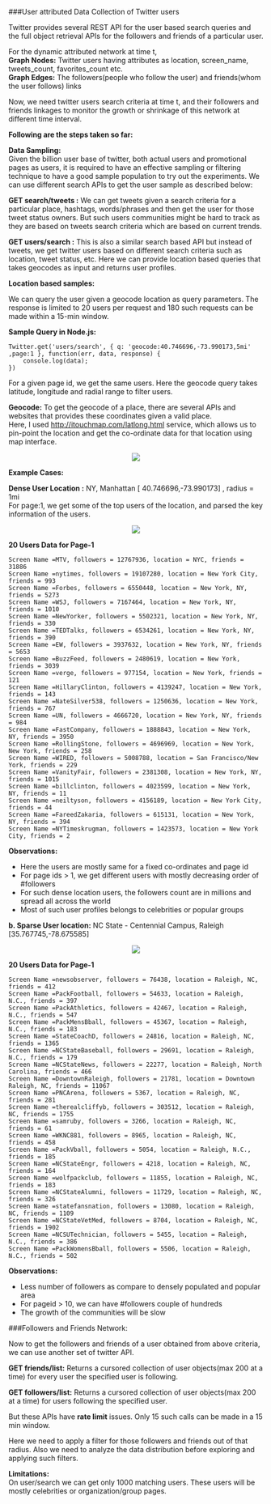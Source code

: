 ###User attributed Data Collection of Twitter users

Twitter provides several REST API for the user based search queries and the full object retrieval APIs for the followers and friends of a particular user.  

For the dynamic attributed network at time t,     
**Graph Nodes:** Twitter users having attributes as location, screen_name, tweets_count, favorites_count etc.  
**Graph Edges:** The followers(people who follow the user) and friends(whom the user follows) links  

Now, we need twitter users search criteria at time t, and their followers and friends linkages to monitor the growth or shrinkage of this network at different time interval. 

**Following are the steps taken so far:**  

**Data Sampling:**  
Given the billion user base of twitter, both actual users and promotional pages as users, it is required to have an effective sampling or filtering technique to have a good sample population to try out the experiments. We can use different search APIs to get the user sample as described below:  

**GET search/tweets :** We can get tweets given a search criteria for a particular place, hashtags, words/phrases and then get the user for those tweet status owners. But such users communities might be hard to track as they are based on tweets search criteria which are based on current trends.  

**GET users/search :** This is also a similar search based API but instead of tweets, we get twitter users based on different search criteria such as location, tweet status, etc. Here we can provide location based queries that takes geocodes as input and returns user profiles.  


**Location based samples:**  

We can query the user given a geocode location as query parameters. The response is limited to 20 users per request and 180 such requests can be made within a 15-min window.

**Sample Query in Node.js:**  

```
Twitter.get('users/search', { q: 'geocode:40.746696,-73.990173,5mi' ,page:1 }, function(err, data, response) {
	console.log(data);
})
```  

For a given page id, we get the same users. Here the geocode query takes latitude, longitude and radial range to filter users.  


**Geocode:** To get the geocode of a place, there are several APIs and websites that provides these coordinates given a valid place.   
Here, I used http://itouchmap.com/latlong.html service, which allows us to pin-point the location and get the co-ordinate data for that location using map interface.  

<p align="center">
	<img src="https://github.com/abhiabhi15/datamining/blob/master/independent-study/twitter/plots/geo1.png" />
</p>


**Example Cases:**    

**Dense User Location :**  NY, Manhattan [ 40.746696,-73.990173] , radius = 1mi  
For page:1, we get some of the top users of the location, and parsed the key information of the users.  

<p align="center">
	<img src="https://github.com/abhiabhi15/datamining/blob/master/independent-study/twitter/plots/geo2.png" />
</p>

**20 Users Data for Page-1**
```
Screen Name =MTV, followers = 12767936, location = NYC, friends = 31886  
Screen Name =nytimes, followers = 19107280, location = New York City, friends = 993  
Screen Name =Forbes, followers = 6550448, location = New York, NY, friends = 5273  
Screen Name =WSJ, followers = 7167464, location = New York, NY, friends = 1010  
Screen Name =NewYorker, followers = 5502321, location = New York, NY, friends = 330  
Screen Name =TEDTalks, followers = 6534261, location = New York, NY, friends = 390  
Screen Name =EW, followers = 3937632, location = New York, NY, friends = 5653  
Screen Name =BuzzFeed, followers = 2480619, location = New York, friends = 3039  
Screen Name =verge, followers = 977154, location = New York, friends = 121  
Screen Name =HillaryClinton, followers = 4139247, location = New York, friends = 143  
Screen Name =NateSilver538, followers = 1250636, location = New York, friends = 767  
Screen Name =UN, followers = 4666720, location = New York, NY, friends = 984  
Screen Name =FastCompany, followers = 1888843, location = New York, NY, friends = 3950  
Screen Name =RollingStone, followers = 4696969, location = New York, New York, friends = 258  
Screen Name =WIRED, followers = 5008788, location = San Francisco/New York, friends = 229  
Screen Name =VanityFair, followers = 2381308, location = New York, NY, friends = 1015  
Screen Name =billclinton, followers = 4023599, location = New York, NY, friends = 11  
Screen Name =neiltyson, followers = 4156189, location = New York City, friends = 44  
Screen Name =FareedZakaria, followers = 615131, location = New York, NY, friends = 394  
Screen Name =NYTimeskrugman, followers = 1423573, location = New York City, friends = 2  
```

**Observations:** 

- Here the users are mostly same for a fixed co-ordinates and page id  
- For page ids > 1, we get different users with mostly decreasing order of #followers
- For such dense location users, the followers count are in millions and spread all across the world
- Most of such user profiles belongs to celebrities or popular groups  

  
**b. Sparse User location:** NC State - Centennial Campus, Raleigh [35.767745,-78.675585]  


<p align="center">
	<img src="https://github.com/abhiabhi15/datamining/blob/master/independent-study/twitter/plots/geo3.png" />
</p>

**20 Users Data for Page-1**  
```
Screen Name =newsobserver, followers = 76438, location = Raleigh, NC, friends = 412
Screen Name =PackFootball, followers = 54633, location = Raleigh, N.C., friends = 397
Screen Name =PackAthletics, followers = 42467, location = Raleigh, N.C., friends = 547
Screen Name =PackMensBball, followers = 45367, location = Raleigh, N.C., friends = 183
Screen Name =StateCoachD, followers = 24816, location = Raleigh, NC, friends = 1365
Screen Name =NCStateBaseball, followers = 29691, location = Raleigh, N.C., friends = 179
Screen Name =NCStateNews, followers = 22277, location = Raleigh, North Carolina, friends = 466
Screen Name =DowntownRaleigh, followers = 21781, location = Downtown Raleigh, NC, friends = 11067
Screen Name =PNCArena, followers = 5367, location = Raleigh, NC, friends = 281
Screen Name =therealcliffyb, followers = 303512, location = Raleigh, NC, friends = 1755
Screen Name =samruby, followers = 3266, location = Raleigh, NC, friends = 61
Screen Name =WKNC881, followers = 8965, location = Raleigh, NC, friends = 458
Screen Name =PackVball, followers = 5054, location = Raleigh, N.C., friends = 185
Screen Name =NCStateEngr, followers = 4218, location = Raleigh, NC, friends = 164
Screen Name =wolfpackclub, followers = 11855, location = Raleigh, NC, friends = 183
Screen Name =NCStateAlumni, followers = 11729, location = Raleigh, NC, friends = 326
Screen Name =statefansnation, followers = 13080, location = Raleigh, NC, friends = 1109
Screen Name =NCStateVetMed, followers = 8704, location = Raleigh, NC, friends = 1902
Screen Name =NCSUTechnician, followers = 5455, location = Raleigh, N.C., friends = 386
Screen Name =PackWomensBball, followers = 5506, location = Raleigh, N.C., friends = 502
```


**Observations:**  
- Less number of followers as compare to densely populated and popular area
- For pageid > 10, we can have #followers couple of hundreds
- The growth of the communities will be slow

###Followers and Friends Network:

Now to get the followers and friends of a user obtained from above criteria, we can use another set of twitter API.  

**GET friends/list:** Returns a cursored collection of user objects(max 200 at a time) for every user the specified user is following.   

**GET followers/list:** Returns a cursored collection of user objects(max 200 at a time) for users following the specified user.  

But these APIs have **rate limit** issues. Only 15 such calls can be made in a 15 min window.  


Here we need to apply a filter for those followers and friends out of that radius. Also we need to analyze the data distribution before exploring and applying such filters.

**Limitations:**  
On user/search we can get only 1000 matching users. These users will be mostly celebrities or organization/group pages.

